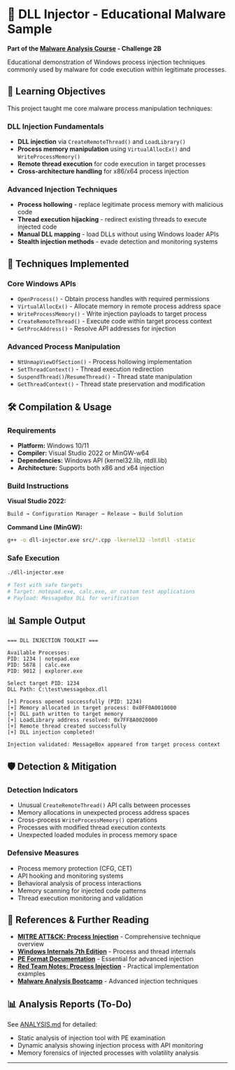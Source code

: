 # 🧬 DLL Injector - Educational Malware Sample

**Part of the [Malware Analysis Course](https://github.com/msh31/malware-analysis) - Challenge 2B**

Educational demonstration of Windows process injection techniques commonly used by malware for code execution within legitimate processes.

## 🎯 Learning Objectives

This project taught me core malware process manipulation techniques:

### **DLL Injection Fundamentals**
- **DLL injection** via `CreateRemoteThread()` and `LoadLibrary()`
- **Process memory manipulation** using `VirtualAllocEx()` and `WriteProcessMemory()`
- **Remote thread execution** for code execution in target processes
- **Cross-architecture handling** for x86/x64 process injection

### **Advanced Injection Techniques**
- **Process hollowing** - replace legitimate process memory with malicious code
- **Thread execution hijacking** - redirect existing threads to execute injected code
- **Manual DLL mapping** - load DLLs without using Windows loader APIs
- **Stealth injection methods** - evade detection and monitoring systems

## 🔧 Techniques Implemented

### **Core Windows APIs**
- `OpenProcess()` - Obtain process handles with required permissions
- `VirtualAllocEx()` - Allocate memory in remote process address space
- `WriteProcessMemory()` - Write injection payloads to target process
- `CreateRemoteThread()` - Execute code within target process context
- `GetProcAddress()` - Resolve API addresses for injection

### **Advanced Process Manipulation**
- `NtUnmapViewOfSection()` - Process hollowing implementation
- `SetThreadContext()` - Thread execution redirection
- `SuspendThread()`/`ResumeThread()` - Thread state manipulation
- `GetThreadContext()` - Thread state preservation and modification

## 🛠️ Compilation & Usage

### **Requirements**
- **Platform:** Windows 10/11
- **Compiler:** Visual Studio 2022 or MinGW-w64
- **Dependencies:** Windows API (kernel32.lib, ntdll.lib)
- **Architecture:** Supports both x86 and x64 injection

### **Build Instructions**

**Visual Studio 2022:**
```bash
Build → Configuration Manager → Release → Build Solution
```

**Command Line (MinGW):**
```bash
g++ -o dll-injector.exe src/*.cpp -lkernel32 -lntdll -static
```

### **Safe Execution**
```bash
./dll-injector.exe

# Test with safe targets
# Target: notepad.exe, calc.exe, or custom test applications
# Payload: MessageBox DLL for verification
```

## 📊 Sample Output

```
=== DLL INJECTION TOOLKIT ===

Available Processes:
PID: 1234 | notepad.exe
PID: 5678 | calc.exe  
PID: 9012 | explorer.exe

Select target PID: 1234
DLL Path: C:\test\messagebox.dll

[+] Process opened successfully (PID: 1234)
[+] Memory allocated in target process: 0x0FF0A0010000
[+] DLL path written to target memory
[+] LoadLibrary address resolved: 0x7FF8A0020000
[+] Remote thread created successfully
[+] DLL injection completed!

Injection validated: MessageBox appeared from target process context
```

## 🛡️ Detection & Mitigation

### **Detection Indicators**
- Unusual `CreateRemoteThread()` API calls between processes
- Memory allocations in unexpected process address spaces  
- Cross-process `WriteProcessMemory()` operations
- Processes with modified thread execution contexts
- Unexpected loaded modules in process memory space

### **Defensive Measures**
- Process memory protection (CFG, CET)
- API hooking and monitoring systems
- Behavioral analysis of process interactions
- Memory scanning for injected code patterns
- Thread execution monitoring and validation

## 📖 References & Further Reading

- **[MITRE ATT&CK: Process Injection](https://attack.mitre.org/techniques/T1055/)** - Comprehensive technique overview
- **[Windows Internals 7th Edition](https://docs.microsoft.com/en-us/sysinternals/resources/windows-internals)** - Process and thread internals
- **[PE Format Documentation](https://docs.microsoft.com/en-us/windows/win32/debug/pe-format)** - Essential for advanced injection
- **[Red Team Notes: Process Injection](https://www.ired.team/offensive-security/code-injection-process-injection)** - Practical implementation examples
- **[Malware Analysis Bootcamp](https://class.malware.re/)** - Advanced injection techniques

## 📊 Analysis Reports (To-Do)

See [ANALYSIS.md](./ANALYSIS.md) for detailed:
- Static analysis of injection tool with PE examination
- Dynamic analysis showing injection process with API monitoring
- Memory forensics of injected processes with volatility analysis

---